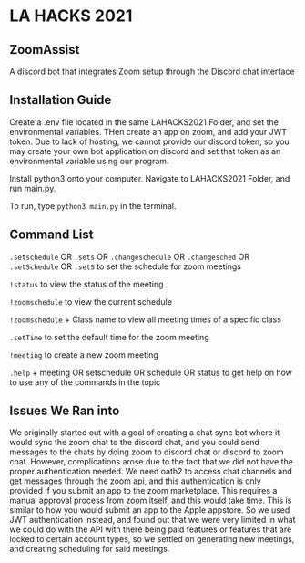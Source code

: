 # LA HACKS 2021
## ZoomAssist
A discord bot that integrates Zoom setup through the Discord chat interface
## Installation Guide
Create a .env file located in the same LAHACKS2021 Folder, and set the environmental variables. THen create an app on zoom, and add your JWT token. 
Due to lack of hosting, we cannot provide our discord token, so you may create your own bot application on discord and set that token as an environmental variable using our program.

Install python3 onto your computer. Navigate to LAHACKS2021 Folder, and run main.py.

To run, type `python3 main.py` in the terminal.
## Command List
`.setschedule` OR `.sets` OR `.changeschedule` OR `.changesched` OR `.setSchedule` OR `.setS` to set the schedule for zoom meetings

`!status` to view the status of the meeting 

`!zoomschedule` to view the current schedule 

`!zoomschedule` + Class name to view all meeting times of a specific class

`.setTime` to set the default time for the zoom meeting 

`!meeting` to create a new zoom meeting

`.help` + meeting OR setschedule OR schedule OR status to get help on how to use any of the commands in the topic

## Issues We Ran into
We originally started out with a goal of creating a chat sync bot where it would sync the zoom chat to the discord chat, and you could send messages to the chats by doing zoom to discord chat or discord to zoom chat. However, complications arose due to the fact that we did not have the proper authentication needed. We need oath2 to access chat channels and get messages through the zoom api, and this authentication is only provided if you submit an app to the zoom marketplace. This requires a manual approval process from zoom itself, and this would take time. This is similar to how you would submit an app to the Apple appstore. So we used JWT authentication instead, and found out that we were very limited in what we could do with the API with there being paid features or features that are locked to certain account types, so we settled on generating new meetings, and creating scheduling for said meetings.
